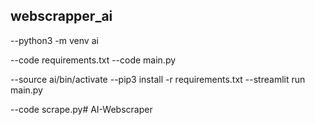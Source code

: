 ## webscrapper_ai


--python3 -m venv ai

--code requirements.txt
--code main.py

--source ai/bin/activate
--pip3 install -r requirements.txt
--streamlit run main.py

--code scrape.py# AI-Webscraper
